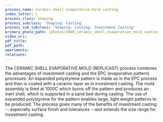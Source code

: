 ```yaml
---
process_name: Ceramic shell evaporative mold casting
index_letter: C
process_class: Shaping
process_subclass: 'Shaping: Casting'
process_sub_subclass: 'Shaping: Casting: Investment Casting'
primary_photo_path: /photos/2040_ceramic_shell_evaporative_mold_casting.png
video_uri:
pdf_title:
pdf_path:
eperiments:
relations:
---
```


The CERAMIC SHELL EVAPORATIVE MOLD (REPLICAST) process combines the advantages of investment casting and the EPC (evaporative pattern) processes. An expanded polystyrene pattern is made as in the EPC process and then is coated with a ceramic layer as in investment casting. The mold assembly is fired at 1000C which burns off the pattern and produces an inert shell, which is supported in a sand bed during casting. The use of expanded polystyrene for the pattern enables large, light weight patterns to be produced. The process gives many of the benefits of investment casting -- especially surface finish and tolerances --and extends the size range for investment casting.